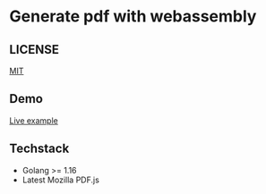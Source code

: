 # Generate pdf with webassembly

## LICENSE
[MIT](LICENSE)

## Demo
[Live example](https://dimitrmo.github.io/pdf-wasm/)

## Techstack

* Golang >= 1.16
* Latest Mozilla PDF.js

